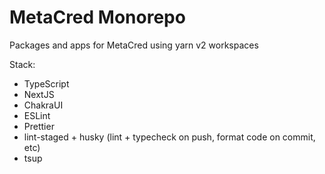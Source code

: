 # MetaCred Monorepo

Packages and apps for MetaCred using yarn v2 workspaces

Stack:

- TypeScript
- NextJS
- ChakraUI
- ESLint
- Prettier
- lint-staged + husky (lint + typecheck on push, format code on commit, etc)
- tsup
